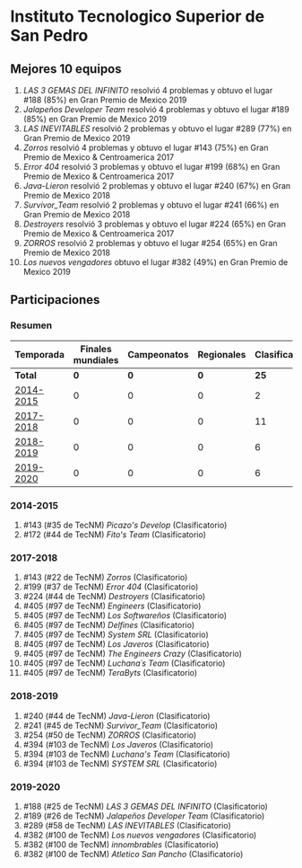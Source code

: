 # Instituto Tecnologico Superior de San Pedro

## Mejores 10 equipos

1. _LAS 3 GEMAS DEL INFINITO_ resolvió 4 problemas y obtuvo el lugar #188 (85%) en Gran Premio de Mexico 2019
1. _Jalapeños Developer Team_ resolvió 4 problemas y obtuvo el lugar #189 (85%) en Gran Premio de Mexico 2019
1. _LAS INEVITABLES_ resolvió 2 problemas y obtuvo el lugar #289 (77%) en Gran Premio de Mexico 2019
1. _Zorros_ resolvió 4 problemas y obtuvo el lugar #143 (75%) en Gran Premio de Mexico & Centroamerica 2017
1. _Error 404_ resolvió 3 problemas y obtuvo el lugar #199 (68%) en Gran Premio de Mexico & Centroamerica 2017
1. _Java-Lieron_ resolvió 2 problemas y obtuvo el lugar #240 (67%) en Gran Premio de Mexico 2018
1. _Survivor_Team_ resolvió 2 problemas y obtuvo el lugar #241 (66%) en Gran Premio de Mexico 2018
1. _Destroyers_ resolvió 3 problemas y obtuvo el lugar #224 (65%) en Gran Premio de Mexico & Centroamerica 2017
1. _ZORROS_ resolvió 2 problemas y obtuvo el lugar #254 (65%) en Gran Premio de Mexico 2018
1. _Los nuevos vengadores_ obtuvo el lugar #382 (49%) en Gran Premio de Mexico 2019

## Participaciones

### Resumen

| Temporada | Finales mundiales | Campeonatos | Regionales | Clasificatorios | Equipos |
| --- | --- | --- | --- | --- | --- |
| **Total** | **0** | **0** | **0** | **25** | **25** |
| [2014-2015](#2014-2015) | 0 | 0 | 0 | 2 | 2 |
| [2017-2018](#2017-2018) | 0 | 0 | 0 | 11 | 11 |
| [2018-2019](#2018-2019) | 0 | 0 | 0 | 6 | 6 |
| [2019-2020](#2019-2020) | 0 | 0 | 0 | 6 | 6 |

### 2014-2015

1. #143 (#35 de TecNM) _Picazo's Develop_ (Clasificatorio)
1. #172 (#44 de TecNM) _Fito's Team_ (Clasificatorio)

### 2017-2018

1. #143 (#22 de TecNM) _Zorros_ (Clasificatorio)
1. #199 (#37 de TecNM) _Error 404_ (Clasificatorio)
1. #224 (#44 de TecNM) _Destroyers_ (Clasificatorio)
1. #405 (#97 de TecNM) _Engineers_ (Clasificatorio)
1. #405 (#97 de TecNM) _Los Softwareños_ (Clasificatorio)
1. #405 (#97 de TecNM) _Delfines_ (Clasificatorio)
1. #405 (#97 de TecNM) _System SRL_ (Clasificatorio)
1. #405 (#97 de TecNM) _Los Javeros_ (Clasificatorio)
1. #405 (#97 de TecNM) _The Engineers Crazy_ (Clasificatorio)
1. #405 (#97 de TecNM) _Luchana´s Team_ (Clasificatorio)
1. #405 (#97 de TecNM) _TeraByts_ (Clasificatorio)

### 2018-2019

1. #240 (#44 de TecNM) _Java-Lieron_ (Clasificatorio)
1. #241 (#45 de TecNM) _Survivor_Team_ (Clasificatorio)
1. #254 (#50 de TecNM) _ZORROS_ (Clasificatorio)
1. #394 (#103 de TecNM) _Los Javeros_ (Clasificatorio)
1. #394 (#103 de TecNM) _Luchana's Team_ (Clasificatorio)
1. #394 (#103 de TecNM) _SYSTEM SRL_ (Clasificatorio)

### 2019-2020

1. #188 (#25 de TecNM) _LAS 3 GEMAS DEL INFINITO_ (Clasificatorio)
1. #189 (#26 de TecNM) _Jalapeños Developer Team_ (Clasificatorio)
1. #289 (#58 de TecNM) _LAS INEVITABLES_ (Clasificatorio)
1. #382 (#100 de TecNM) _Los nuevos vengadores_ (Clasificatorio)
1. #382 (#100 de TecNM) _innombrables_ (Clasificatorio)
1. #382 (#100 de TecNM) _Atletico San Pancho_ (Clasificatorio)




